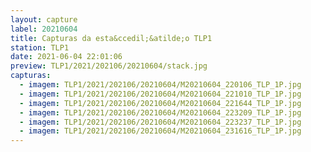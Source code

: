 ```yaml
---
layout: capture
label: 20210604
title: Capturas da esta&ccedil;&atilde;o TLP1
station: TLP1
date: 2021-06-04 22:01:06
preview: TLP1/2021/202106/20210604/stack.jpg
capturas:
  - imagem: TLP1/2021/202106/20210604/M20210604_220106_TLP_1P.jpg
  - imagem: TLP1/2021/202106/20210604/M20210604_221010_TLP_1P.jpg
  - imagem: TLP1/2021/202106/20210604/M20210604_221644_TLP_1P.jpg
  - imagem: TLP1/2021/202106/20210604/M20210604_223209_TLP_1P.jpg
  - imagem: TLP1/2021/202106/20210604/M20210604_223237_TLP_1P.jpg
  - imagem: TLP1/2021/202106/20210604/M20210604_231616_TLP_1P.jpg
---
```

